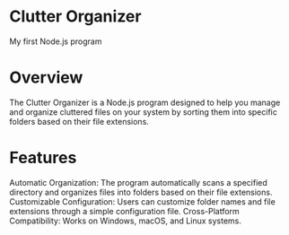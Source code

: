 # Clutter Organizer

My first Node.js program 

# Overview
The Clutter Organizer is a Node.js program designed to help you manage and organize cluttered files on your system by sorting them into specific folders based on their file extensions.

# Features
Automatic Organization: The program automatically scans a specified directory and organizes files into folders based on their file extensions.
Customizable Configuration: Users can customize folder names and file extensions through a simple configuration file.
Cross-Platform Compatibility: Works on Windows, macOS, and Linux systems.
